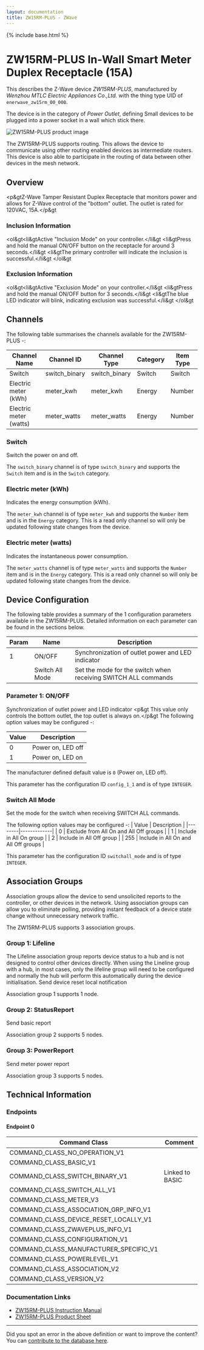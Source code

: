 ```yaml
---
layout: documentation
title: ZW15RM-PLUS - ZWave
---
```


{% include base.html %}

# ZW15RM-PLUS In-Wall Smart Meter Duplex Receptacle (15A)
This describes the Z-Wave device *ZW15RM-PLUS*, manufactured by *Wenzhou MTLC Electric Appliances Co.,Ltd.* with the thing type UID of ```enerwave_zw15rm_00_000```.

The device is in the category of *Power Outlet*, defining Small devices to be plugged into a power socket in a wall which stick there.

![ZW15RM-PLUS product image](https://opensmarthouse.org/zwavedatabase/919/image/)


The ZW15RM-PLUS supports routing. This allows the device to communicate using other routing enabled devices as intermediate routers.  This device is also able to participate in the routing of data between other devices in the mesh network.

## Overview

<p&gtZ-Wave Tamper Resistant Duplex Receptacle that monitors power and allows for Z-Wave control of the "bottom" outlet. The outlet is rated for 120VAC, 15A.</p&gt

### Inclusion Information

<ol&gt<li&gtActive "Inclusion Mode" on your controller.</li&gt <li&gtPress and hold the manual ON/OFF button on the receptacle for around 3 seconds.</li&gt <li&gtThe primary controller will indicate the inclusion is successful.</li&gt </ol&gt

### Exclusion Information

<ol&gt<li&gtActive "Exclusion Mode" on your controller.</li&gt <li&gtPress and hold the manual ON/OFF button for 3 seconds.</li&gt <li&gtThe blue LED indicator will blink, indicating exclusion was successful.</li&gt </ol&gt

## Channels

The following table summarises the channels available for the ZW15RM-PLUS -:

| Channel Name | Channel ID | Channel Type | Category | Item Type |
|--------------|------------|--------------|----------|-----------|
| Switch | switch_binary | switch_binary | Switch | Switch | 
| Electric meter (kWh) | meter_kwh | meter_kwh | Energy | Number | 
| Electric meter (watts) | meter_watts | meter_watts | Energy | Number | 

### Switch
Switch the power on and off.

The ```switch_binary``` channel is of type ```switch_binary``` and supports the ```Switch``` item and is in the ```Switch``` category.

### Electric meter (kWh)
Indicates the energy consumption (kWh).

The ```meter_kwh``` channel is of type ```meter_kwh``` and supports the ```Number``` item and is in the ```Energy``` category. This is a read only channel so will only be updated following state changes from the device.

### Electric meter (watts)
Indicates the instantaneous power consumption.

The ```meter_watts``` channel is of type ```meter_watts``` and supports the ```Number``` item and is in the ```Energy``` category. This is a read only channel so will only be updated following state changes from the device.



## Device Configuration

The following table provides a summary of the 1 configuration parameters available in the ZW15RM-PLUS.
Detailed information on each parameter can be found in the sections below.

| Param | Name  | Description |
|-------|-------|-------------|
| 1 | ON/OFF | Synchronization of outlet power and LED indicator |
|  | Switch All Mode | Set the mode for the switch when receiving SWITCH ALL commands |

### Parameter 1: ON/OFF

Synchronization of outlet power and LED indicator
<p&gt This value only controls the bottom outlet, the top outlet is always on.</p&gt
The following option values may be configured -:

| Value  | Description |
|--------|-------------|
| 0 | Power on, LED off |
| 1 | Power on, LED on |

The manufacturer defined default value is ```0``` (Power on, LED off).

This parameter has the configuration ID ```config_1_1``` and is of type ```INTEGER```.

### Switch All Mode

Set the mode for the switch when receiving SWITCH ALL commands.

The following option values may be configured -:
| Value  | Description |
|--------|-------------|
| 0 | Exclude from All On and All Off groups |
| 1 | Include in All On group |
| 2 | Include in All Off group |
| 255 | Include in All On and All Off groups |

This parameter has the configuration ID ```switchall_mode``` and is of type ```INTEGER```.


## Association Groups

Association groups allow the device to send unsolicited reports to the controller, or other devices in the network. Using association groups can allow you to eliminate polling, providing instant feedback of a device state change without unnecessary network traffic.

The ZW15RM-PLUS supports 3 association groups.

### Group 1: Lifeline

The Lifeline association group reports device status to a hub and is not designed to control other devices directly. When using the Lineline group with a hub, in most cases, only the lifeline group will need to be configured and normally the hub will perform this automatically during the device initialisation.
Send device reset local notification

Association group 1 supports 1 node.

### Group 2: StatusReport

Send basic report

Association group 2 supports 5 nodes.

### Group 3: PowerReport

Send meter power report

Association group 3 supports 5 nodes.

## Technical Information

### Endpoints

#### Endpoint 0

| Command Class | Comment |
|---------------|---------|
| COMMAND_CLASS_NO_OPERATION_V1| |
| COMMAND_CLASS_BASIC_V1| |
| COMMAND_CLASS_SWITCH_BINARY_V1| Linked to BASIC|
| COMMAND_CLASS_SWITCH_ALL_V1| |
| COMMAND_CLASS_METER_V3| |
| COMMAND_CLASS_ASSOCIATION_GRP_INFO_V1| |
| COMMAND_CLASS_DEVICE_RESET_LOCALLY_V1| |
| COMMAND_CLASS_ZWAVEPLUS_INFO_V1| |
| COMMAND_CLASS_CONFIGURATION_V1| |
| COMMAND_CLASS_MANUFACTURER_SPECIFIC_V1| |
| COMMAND_CLASS_POWERLEVEL_V1| |
| COMMAND_CLASS_ASSOCIATION_V2| |
| COMMAND_CLASS_VERSION_V2| |

### Documentation Links

* [ZW15RM-PLUS Instruction Manual](https://opensmarthouse.org/zwavedatabase/919/ZW15RM-PLUS-Instruction-Manual.pdf)
* [ZW15RM-PLUS Product Sheet](https://opensmarthouse.org/zwavedatabase/919/ZW15RM-PLUS-Product-Sheet.pdf)

---

Did you spot an error in the above definition or want to improve the content?
You can [contribute to the database here](https://opensmarthouse.org/zwavedatabase/919).
